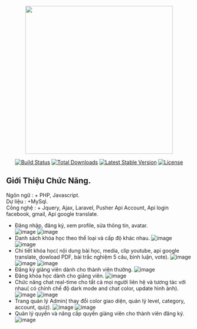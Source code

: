 <p align="center"><a href="https://laravel.com" target="_blank"><img src="https://raw.githubusercontent.com/laravel/art/master/logo-lockup/5%20SVG/2%20CMYK/1%20Full%20Color/laravel-logolockup-cmyk-red.svg" width="400"></a></p>

<p align="center">
<a href="https://travis-ci.org/laravel/framework"><img src="https://travis-ci.org/laravel/framework.svg" alt="Build Status"></a>
<a href="https://packagist.org/packages/laravel/framework"><img src="https://poser.pugx.org/laravel/framework/d/total.svg" alt="Total Downloads"></a>
<a href="https://packagist.org/packages/laravel/framework"><img src="https://poser.pugx.org/laravel/framework/v/stable.svg" alt="Latest Stable Version"></a>
<a href="https://packagist.org/packages/laravel/framework"><img src="https://poser.pugx.org/laravel/framework/license.svg" alt="License"></a>
</p>

## Giới Thiệu Chức Năng.
Ngôn ngữ : + PHP, Javascript.<br>
Dự liệu : +MySql.<br>
Công nghệ : + Jquery, Ajax, Laravel, Pusher Api Account, Api login facebook, gmail, Api google translate.<br>
* Đăng nhập, đăng ký, xem profile, sửa thông tin, avatar.<br>
![image](https://user-images.githubusercontent.com/80085436/115134386-cd20f000-a039-11eb-80c4-d34567d84d34.png)
![image](https://user-images.githubusercontent.com/80085436/115134419-1f621100-a03a-11eb-9aef-7bd7ad0d0c9b.png)
* Danh sách khóa học theo thể loại và cấp độ khác nhau.
![image](https://user-images.githubusercontent.com/80085436/115134451-651ed980-a03a-11eb-9cd4-b9ea6c0895c7.png)
![image](https://user-images.githubusercontent.com/80085436/115134462-77991300-a03a-11eb-8251-c80bb4fcb9ad.png)
* Chi tiết khóa học( nội dung bài học, media, clip youtube, api google translate, dowload PDF, bài trắc nghiệm 5 câu, bình luận, vote).
![image](https://user-images.githubusercontent.com/80085436/115134499-cfd01500-a03a-11eb-8d93-95c7f4ab7ffb.png)
![image](https://user-images.githubusercontent.com/80085436/115134503-dc546d80-a03a-11eb-898a-a4581d3f6fac.png)
![image](https://user-images.githubusercontent.com/80085436/115134505-e4aca880-a03a-11eb-9adc-422e2b3afe2b.png)
* Đăng ký giảng viên dành cho thành viên thường.
![image](https://user-images.githubusercontent.com/80085436/115134551-5dac0000-a03b-11eb-831c-8d66c28eef00.png)
* Đăng khóa học dành cho giảng viên.
![image](https://user-images.githubusercontent.com/80085436/115134525-1a519180-a03b-11eb-8c3a-c2dd42aa1a89.png)
* Chức năng chat real-time cho tất cả mọi người liên hệ và tương tác với nhau( có chỉnh chế độ dark mode and chat color, update hình ảnh).
![image](https://user-images.githubusercontent.com/80085436/115134575-8c29db00-a03b-11eb-9aec-cb5115e2d49c.png)
![image](https://user-images.githubusercontent.com/80085436/115134579-977d0680-a03b-11eb-894c-e5a7532d8345.png)
* Trang quản lý Admin( thay đổi color giao diện, quản lý level, category, account, quiz).
![image](https://user-images.githubusercontent.com/80085436/115134624-e9be2780-a03b-11eb-9a7d-6ea422a15877.png)
![image](https://user-images.githubusercontent.com/80085436/115134631-f5115300-a03b-11eb-841a-bf4bab142a92.png)
* Quản lý quyền và nâng cấp quyền giảng viên cho thành viên đăng ký.
![image](https://user-images.githubusercontent.com/80085436/115134661-46b9dd80-a03c-11eb-808e-50530566dba8.png)











